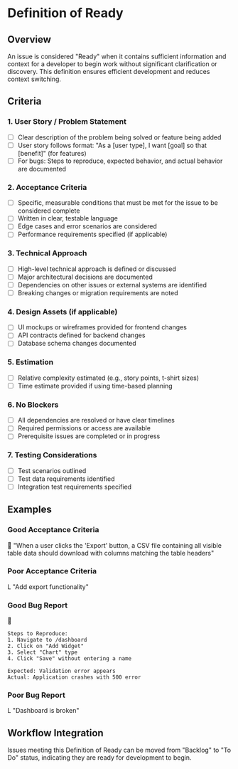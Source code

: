 # Definition of Ready

## Overview

An issue is considered "Ready" when it contains sufficient information and context for a developer to begin work without significant clarification or discovery. This definition ensures efficient development and reduces context switching.

## Criteria

### 1. User Story / Problem Statement
- [ ] Clear description of the problem being solved or feature being added
- [ ] User story follows format: "As a [user type], I want [goal] so that [benefit]" (for features)
- [ ] For bugs: Steps to reproduce, expected behavior, and actual behavior are documented

### 2. Acceptance Criteria
- [ ] Specific, measurable conditions that must be met for the issue to be considered complete
- [ ] Written in clear, testable language
- [ ] Edge cases and error scenarios are considered
- [ ] Performance requirements specified (if applicable)

### 3. Technical Approach
- [ ] High-level technical approach is defined or discussed
- [ ] Major architectural decisions are documented
- [ ] Dependencies on other issues or external systems are identified
- [ ] Breaking changes or migration requirements are noted

### 4. Design Assets (if applicable)
- [ ] UI mockups or wireframes provided for frontend changes
- [ ] API contracts defined for backend changes
- [ ] Database schema changes documented

### 5. Estimation
- [ ] Relative complexity estimated (e.g., story points, t-shirt sizes)
- [ ] Time estimate provided if using time-based planning

### 6. No Blockers
- [ ] All dependencies are resolved or have clear timelines
- [ ] Required permissions or access are available
- [ ] Prerequisite issues are completed or in progress

### 7. Testing Considerations
- [ ] Test scenarios outlined
- [ ] Test data requirements identified
- [ ] Integration test requirements specified

## Examples

### Good Acceptance Criteria
 "When a user clicks the 'Export' button, a CSV file containing all visible table data should download with columns matching the table headers"

### Poor Acceptance Criteria
L "Add export functionality"

### Good Bug Report
 
```
Steps to Reproduce:
1. Navigate to /dashboard
2. Click on "Add Widget"
3. Select "Chart" type
4. Click "Save" without entering a name

Expected: Validation error appears
Actual: Application crashes with 500 error
```

### Poor Bug Report
L "Dashboard is broken"

## Workflow Integration

Issues meeting this Definition of Ready can be moved from "Backlog" to "To Do" status, indicating they are ready for development to begin.